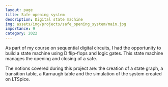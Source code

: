 ```yaml
---
layout: page
title: Safe opening system
description: Digital state machine
img: assets/img/projects/safe_opening_system/main.jpg
importance: 9
category: 2022
---
```


As part of my course on sequential digital circuits, I had the opportunity to build a state machine using D flip-flops and logic gates. This state machine manages the opening and closing of a safe.

The notions covered during this project are: the creation of a state graph, a transition table, a Karnaugh table and the simulation of the system created on LTSpice.
